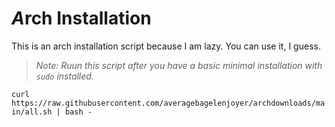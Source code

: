 # *A*rch Installation
This is an arch installation script because I am lazy. You can use it, I guess.

> *Note: Ruun this script after you have a basic minimal installation with `sudo` installed.*

`curl https://raw.githubusercontent.com/averagebagelenjoyer/archdownloads/main/all.sh | bash -`
